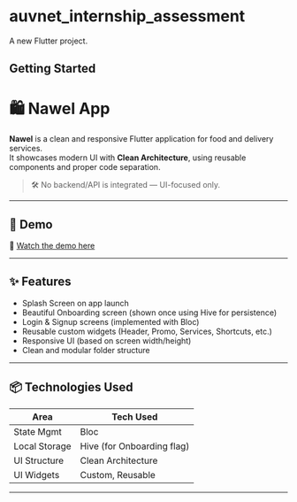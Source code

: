 # auvnet_internship_assessment

A new Flutter project.

## Getting Started

# 🛍️ Nawel App

**Nawel** is a clean and responsive Flutter application for food and delivery services.  
It showcases modern UI with **Clean Architecture**, using reusable components and proper code separation.  
> 🛠 No backend/API is integrated — UI-focused only.

---

## 📱 Demo

🎥 [Watch the demo here](https://drive.google.com/file/d/1SqcWleftW9UUhnQEC4zJGdh_vKdgo4g-/view?usp=drivesdk)  


---

## ✨ Features

-  Splash Screen on app launch
-  Beautiful Onboarding screen (shown once using Hive for persistence)
-  Login & Signup screens (implemented with Bloc)
-  Reusable custom widgets (Header, Promo, Services, Shortcuts, etc.)
-  Responsive UI (based on screen width/height)
-  Clean and modular folder structure


---

## 📦 Technologies Used

| Area         | Tech Used         |
|--------------|-------------------|
| State Mgmt   | Bloc              |
| Local Storage| Hive (for Onboarding flag) |
| UI Structure | Clean Architecture |
| UI Widgets   | Custom, Reusable  |

---
